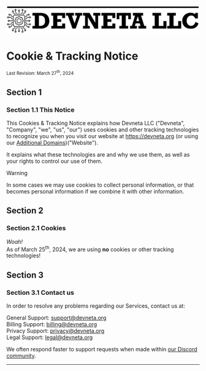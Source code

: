 ![Devneta LLC Banner](/main/assets/png/blackbanner.png)


# Cookie & Tracking Notice
<small>Last Revision: March 27<sup>th</sup>, 2024</small> <br />

## Section 1 

### Section 1.1 This Notice

This Cookies & Tracking Notice explains how Devneta LLC ("Devneta", "Company", "we", "us", "our") uses cookies and other tracking technologies to recognize you when you visit our website at https://devneta.org (or using our [Additional Domains](/main/policy/consumer/acceptable-use.md#additional-domains))("Website"). <br />

It explains what these technologies are and why we use them, as well as your rights to control our use of them. <br />

> [!WARNING]
> In some cases we may use cookies to collect personal information, or that becomes personal information if we combine it with other information.


## Section 2

### Section 2.1 Cookies

_Woah!_ <br />
As of March 25<sup>th</sup>, 2024, we are using **no** cookies or other tracking technologies!

## Section 3

### Section 3.1 Contact us 

In order to resolve any problems regarding our Services, contact us at: <br />

General Support: <support@devneta.org> <br />
Billing Support: <billing@devneta.org> <br />
Privacy Support: <privacy@devneta.org> <br />
Legal Support: <legal@devneta.org> <br />

We often respond faster to support requests when made within [our Discord community](https://discord.devneta.org). <br />


--- 
